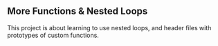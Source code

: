 ## More Functions & Nested Loops

This project is about learning to use nested loops, and header files with prototypes of custom functions.
